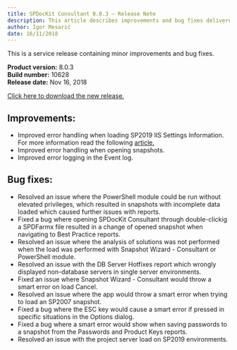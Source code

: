```yaml
---
title: SPDocKit Consultant 8.0.3 — Release Note
description: This article describes improvements and bug fixes delivered in SPDocKit Consultant 8.0.3
author: Igor Mesarić
date: 16/11/2018
---
```


This is a service release containing minor improvements and bug fixes. 

__Product version:__ 8.0.3  
__Build number:__   10628     
__Release date:__ Nov 16, 2018    

[Click here to download the new release.](https://www.syskit.com/products/spdockit/download/)

## Improvements:
* Improved error handling when loading SP2019 IIS Settings Information. For more information read the following [article.](#internal/faq/troubleshooting/error-while-loading-iis-settings)
* Improved error handling when opening snapshots.
* Improved error logging in the Event log. 

## Bug fixes:
* Resolved an issue where the PowerShell module could be run without elevated privileges, which resulted in snapshots with incomplete data loaded which caused further issues with reports. 
* Fixed a bug where opening SPDocKit Consultant through double-clickig a SPDFarmx file resulted in a change of opened snapshot when navigating to Best Practice reports. 
* Resolved an issue where the analysis of solutions was not performed when the load was performed with Snapshot Wizard - Consultant or PowerShell module.  
* Resolved an issue with the DB Server Hotfixes report which wrongly displayed non-database servers in single server environments. 
* Fixed an issue where Snapshot Wizard - Consultant would throw a smart error on load Cancel.
* Resolved an issue where the app would throw a smart error when trying to load an SP2007 snapshot.
* Fixed a bug where the ESC key would cause a smart error if pressed in specific situations in the Options dialog.
* Fixed a bug where a smart error would show when saving passwords to a snapshot from the Passwords and Product Keys reports.
* Resolved an issue with the project server load on SP2019 environments.